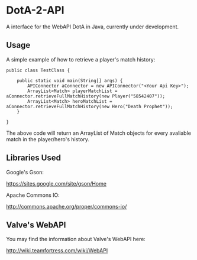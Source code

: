DotA-2-API
==========

A interface for the WebAPI DotA in Java, currently under development.

Usage
-----

A simple example of how to retrieve a player's match history:

	public class TestClass {

		public static void main(String[] args) {
			APIConnector aConnector = new APIConnector("<Your Api Key>");
			ArrayList<Match> playerMatchList = aConnector.retrieveFullMatchHistory(new Player("58542407"));
			ArrayList<Match> heroMatchList = aConnector.retrieveFullMatchHistory(new Hero("Death Prophet"));
		}
		
	}
	
The above code will return an ArrayList of Match objects for every avaliable match in the player/hero's history.
	
Libraries Used
--------------

Google's Gson: 

https://sites.google.com/site/gson/Home

Apache Commons IO:

http://commons.apache.org/proper/commons-io/


Valve's WebAPI
--------------

You may find the information about Valve's WebAPI here:

http://wiki.teamfortress.com/wiki/WebAPI
